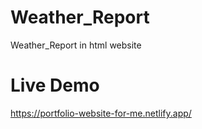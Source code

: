 # Weather_Report
Weather_Report in html website

# Live Demo
https://portfolio-website-for-me.netlify.app/

